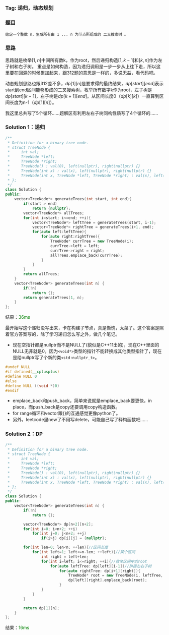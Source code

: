 ### Tag: 递归，动态规划
### 题目
```
给定一个整数 n，生成所有由 1 ... n 为节点所组成的 二叉搜索树 。
```
### 思路

思路就是枚举$[1, n]$中间所有数k，作为root，然后递归构造$[1, k-1]$和$[k, n]$作为左子树和右子树。
重点是如何构造，因为递归调用是一步一步从上往下走，所以这里要在回溯的时候累加起来，跟312题的意思是一样的，多说无益，看代码吧。

动态规划思路也跟312差不多，$dp[1][n]$是要求得的最终结果，$dp[start][end]$表示start到end区间能够形成的二叉搜索树，枚举所有数字k作为root，左子树是$dp[start][k-1]$，右子树是$dp[k+1][end]$。从区间长度0（$dp[k][k]$）一直算到区间长度为n-1（$dp[1][n]$）。

我这里总共写了5个循环……题解区有利用左右子树同构性质写了4个循环的……

### Solution 1：递归
```C++
/**
 * Definition for a binary tree node.
 * struct TreeNode {
 *     int val;
 *     TreeNode *left;
 *     TreeNode *right;
 *     TreeNode() : val(0), left(nullptr), right(nullptr) {}
 *     TreeNode(int x) : val(x), left(nullptr), right(nullptr) {}
 *     TreeNode(int x, TreeNode *left, TreeNode *right) : val(x), left(left), right(right) {}
 * };
 */
class Solution {
public:
    vector<TreeNode*> generateTrees(int start, int end){
        if(start > end)
            return {nullptr};
        vector<TreeNode*> allTrees;
        for(int i=start; i<=end; ++i){
            vector<TreeNode*> leftTree = generateTrees(start, i-1);
            vector<TreeNode*> rightTree = generateTrees(i+1, end);
            for(auto left:leftTree){
                for(auto right:rightTree){
                    TreeNode* currTree = new TreeNode(i);
                    currTree->left = left;
                    currTree->right = right;
                    allTrees.emplace_back(currTree);
                }
            }
        }
        return allTrees;
    }
    vector<TreeNode*> generateTrees(int n) {
        if(!n)
            return {};
        return generateTrees(1, n);
    }
};
```
结果：<font color=green>36ms</font>

最开始写这个递归没写出来，卡在构建子节点，真是惭愧，太菜了。这个答案是照着官方答案写的，除了学习递归怎么写之外，做几个笔记。
* 现在空指针都是nullptr而不是NULL了(貌似是C++11出的)，现在C++里面的NULL无非就是0，因为`<void*>`类型的指针不能转换成其他类型指针了，现在是给nullptr写了个新的类`<std:nullptr_t>`。
```C++
#undef NULL
#if defined(__cplusplus)
#define NULL 0
#else
#define NULL ((void *)0)
#endif
```
* emplace_back和push_back，简单来说就是emplace_back要更快，in place，而push_back是copy还要调用copy构造函数。
* for range循环和vector跟{}的互通感觉更像python了。
* 另外，leetcode里new了不用写delete，可能自己写了释构函数吧……

### Solution 2：DP
```C++
/**
 * Definition for a binary tree node.
 * struct TreeNode {
 *     int val;
 *     TreeNode *left;
 *     TreeNode *right;
 *     TreeNode() : val(0), left(nullptr), right(nullptr) {}
 *     TreeNode(int x) : val(x), left(nullptr), right(nullptr) {}
 *     TreeNode(int x, TreeNode *left, TreeNode *right) : val(x), left(left), right(right) {}
 * };
 */
class Solution {
public:
    vector<TreeNode*> generateTrees(int n) {
        if(!n)
            return {};

        vector<TreeNode*> dp[n+2][n+2];
        for(int i=0; i<n+2; ++i)
            for(int j=0; j<n+2; ++j)
                if(i>j) dp[i][j] = {nullptr};

        for(int len=0; len<n; ++len){//区间长度
            for(int left=1; left<=n-len; ++left){//某个区间
                int right = left+len;
                for(int i=left; i<=right; ++i){//枚举区间中的root
                    for(auto leftTree: dp[left][i-1])//拼接左右子树
                        for(auto rightTree: dp[i+1][right]){
                            TreeNode* root = new TreeNode(i, leftTree, rightTree);
                            dp[left][right].emplace_back(root);
                        }
                }
            }
        }

        return dp[1][n];
    }
};
```
结果：<font color=green>16ms</font>
